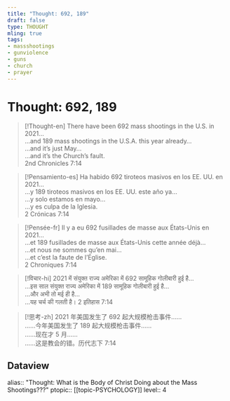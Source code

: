 ```yaml
---
title: "Thought: 692, 189"
draft: false
type: THOUGHT
mling: true
tags:
- massshootings
- gunviolence
- guns
- church
- prayer
---
```

# Thought: 692, 189
> [!Thought-en]
> There have been 692 mass shootings in the U.S. in 2021…</br>…and 189 mass shootings in the U.S.A. this year already…</br>…and it’s just May…</br>…and it’s the Church’s fault.</br>2nd Chronicles 7:14

> [!Pensamiento-es]
> Ha habido 692 tiroteos masivos en los EE. UU. en 2021…</br>…y 189 tiroteos masivos en los EE. UU. este año ya…</br>…y solo estamos en mayo…</br>…y es culpa de la Iglesia.</br>2 Crónicas 7:14

> [!Pensée-fr]
> Il y a eu 692 fusillades de masse aux États-Unis en 2021…</br>…et 189 fusillades de masse aux États-Unis cette année déjà…</br>…et nous ne sommes qu’en mai…</br>…et c’est la faute de l’Église.</br>2 Chroniques 7:14

>[!विचार-hi]
> 2021 में संयुक्त राज्य अमेरिका में 692 सामूहिक गोलीबारी हुई है…</br>…इस साल संयुक्त राज्य अमेरिका में 189 सामूहिक गोलीबारी हुई है…</br>…और अभी तो मई ही है…</br>…यह चर्च की गलती है। 2 इतिहास 7:14

> [!思考-zh]
> 2021 年美国发生了 692 起大规模枪击事件……</br>……今年美国发生了 189 起大规模枪击事件……</br>……现在才 5 月……</br>……这是教会的错。历代志下 7:14

## Dataview
alias:: "Thought: What is the Body of Christ Doing about the Mass Shootings???"
ptopic:: [[topic-PSYCHOLOGY]]
level:: 4
